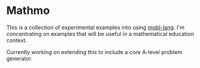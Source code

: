 Mathmo
======

This is a collection of experimental examples into using [mobl-lang](http://www.mobl-lang.org/). I'm concentrating on examples that will be useful in a mathematical education context.

Currently working on extending this to include a core A-level problem generator.